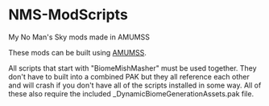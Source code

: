 # NMS-ModScripts
My No Man's Sky mods made in AMUMSS

These mods can be built using [AMUMSS](https://www.nexusmods.com/nomanssky/mods/957).

All scripts that start with "BiomeMishMasher" must be used together. They don't have to built into a combined PAK but they all reference each other and will crash if you don't have all of the scripts installed in some way. All of these also require the included \_DynamicBiomeGenerationAssets.pak file.
